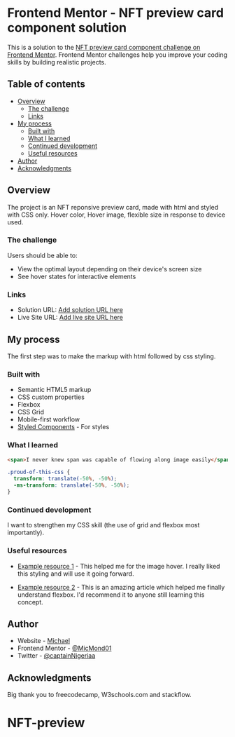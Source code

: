 # Frontend Mentor - NFT preview card component solution

This is a solution to the [NFT preview card component challenge on Frontend Mentor](https://www.frontendmentor.io/challenges/nft-preview-card-component-SbdUL_w0U). Frontend Mentor challenges help you improve your coding skills by building realistic projects. 

## Table of contents

- [Overview](#overview)
  - [The challenge](#the-challenge)
  - [Links](#links)
- [My process](#my-process)
  - [Built with](#built-with)
  - [What I learned](#what-i-learned)
  - [Continued development](#continued-development)
  - [Useful resources](#useful-resources)
- [Author](#author)
- [Acknowledgments](#acknowledgments)

## Overview
The project is an NFT reponsive preview card, made with html and styled with CSS only. Hover color, Hover image, flexible size in response to device used.

### The challenge

Users should be able to:

- View the optimal layout depending on their device's screen size
- See hover states for interactive elements

### Links

- Solution URL: [Add solution URL here](https://your-solution-url.com)
- Live Site URL: [Add live site URL here](https://your-live-site-url.com)

## My process

The first step was to make the markup with html followed by css styling.

### Built with

- Semantic HTML5 markup
- CSS custom properties
- Flexbox
- CSS Grid
- Mobile-first workflow
- [Styled Components](https://styled-components.com/) - For styles


### What I learned

```html
<span>I never knew span was capable of flowing along image easily</span>
```
```css
.proud-of-this-css {
  transform: translate(-50%, -50%);
  -ms-transform: translate(-50%, -50%);
}
```

### Continued development

I want to strengthen my CSS skill (the use of grid and flexbox most importantly).


### Useful resources

- [Example resource 1](https://www.w3schools.com/howto/tryit.asp?filename=tryhow_css_image_overlay_icon) - This helped me for the image hover. I really liked this styling and will use it going forward.

- [Example resource 2](https://levelup.gitconnected.com/5-ways-to-center-a-div-using-css-fcd790524708) - This is an amazing article which helped me finally understand flexbox. I'd recommend it to anyone still learning this concept.

## Author

- Website - [Michael](https://codepen.io/MicMond/pen/MWEJKym)
- Frontend Mentor - [@MicMond01](https://www.frontendmentor.io/profile/MicMond01)
- Twitter - [@captainNigeriaa](https://twitter.com/CaptainNigeriaa?t=JfNBMLZq8TrXstz9cRdmDw&s=09)


## Acknowledgments

Big thank you to freecodecamp, W3schools.com and stackflow.
# NFT-preview
